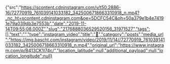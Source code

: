 {"src":"https://scontent.cdninstagram.com/v/t50.2886-16/72770919_761039141033182_3425006718663310918_n.mp4?_nc_ht=scontent.cdninstagram.com&oe=5DCFC54C&oh=50a379e1b4e74191e79a039db3e7553b","date":"2019-11-14T09:55:08.000Z","slug":"2176888036529520156_31971527","tags":[],"text":"","type":"instagram_video","title":"💯","category":"posts","media_url":"https://img.bascht.com/instagram/video/2019/11/14//72770919_761039141033182_3425006718663310918_n.mp4","original_url":"https://www.instagram.com/p/B413CK1I74c/","location_latitude":null,"additional_payload":null,"location_longitude":null}